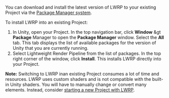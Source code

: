 You can download and install the latest version of LWRP to your existing Project via the [Package Manager system](https://docs.unity3d.com/Packages/com.unity.package-manager-ui@1.8/manual/index.html). 

To install LWRP into an existing Project:

1. In Unity, open your Project. In the top navigation bar, click __Window__ &gt __Package__ Manager to open the __Package Manager__ window. Select the __All__ tab. This tab displays the list of available packages for the version of Unity that you are currently running.
2. Select Lightweight Render Pipeline from the list of packages. In the top right corner of the window, click __Install__. This installs LWRP directly into your Project.

**Note:** Switching to LWRP inan existing Project consumes a lot of time and resources. LWRP uses custom shaders and is not compatible with the built-in Unity shaders. You will have to manually change or convert many elements. Instead, consider [starting a new Project with LWRP](https://github.com/Unity-Technologies/ScriptableRenderPipeline/wiki/Using-LWRP-in-a-new-Project).